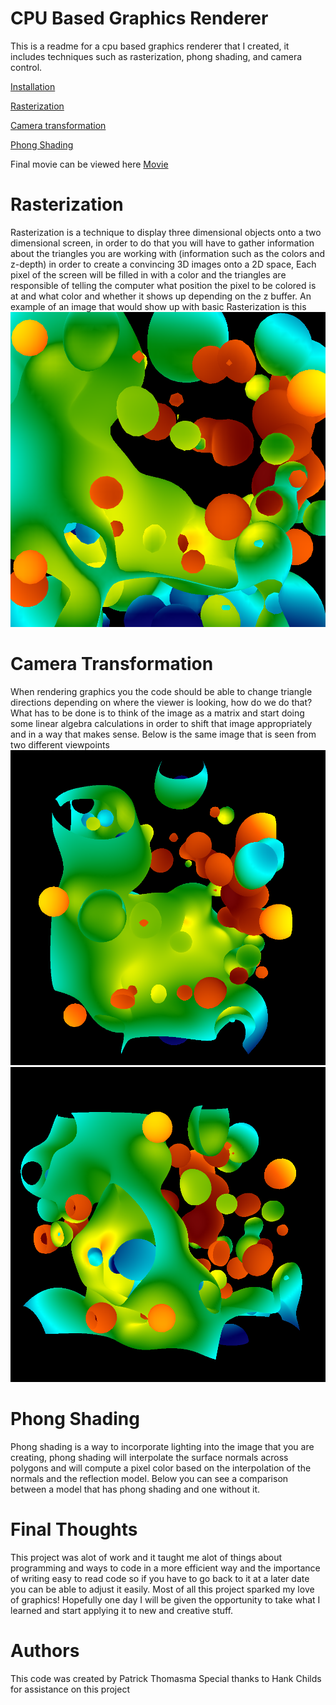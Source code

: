# CPU Based Graphics Renderer

This is a readme for a cpu based graphics renderer that I created, it includes techniques such as rasterization, phong shading, and camera control.

[Installation](#Installation)

[Rasterization](#Rasterization)

[Camera transformation](#Camera-transformation)

[Phong Shading](#Phong-Shading)


Final movie can be viewed here [Movie](https://www.youtube.com/watch?v=1PQ-9w8j_hk)

# Rasterization 
Rasterization is a technique to display three dimensional objects onto a two dimensional screen, in order to do that you will have to gather information about the triangles you are working with (information such as the colors and z-depth) in order to create a convincing 3D images onto a 2D space, Each pixel of the screen will be filled in with a color and the triangles are responsible of telling the computer what position the pixel to be colored is at and what color and whether it shows up depending on the z buffer. An example of an image that would show up with basic Rasterization is this 
![Raster](Images/allTriangles.png)

# Camera Transformation
When rendering graphics you the code should be able to change triangle directions depending on where the viewer is looking, how do we do that? What has to be done is to think of the image as a matrix and start doing some linear algebra calculations in order to shift that image appropriately and in a way that makes sense. Below is the same image that is seen from two different viewpoints
![Image1](Images/frame000.png)
![Image2](Images/frame750.png)

# Phong Shading
Phong shading is a way to incorporate lighting into the image that you are creating, phong shading will interpolate the surface normals across polygons and will compute a pixel color based on the interpolation of the normals and the reflection model. Below you can see a comparison between a model that has phong shading and one without it.

# Final Thoughts
This project was alot of work and it taught me alot of things about programming and ways to code in a more efficient way and the importance of writing easy to read code so if you have to go back to it at a later date you can be able to adjust it easily. Most of all this project sparked my love of graphics! Hopefully one day I will be given the opportunity to take what I learned and start applying it to new and creative stuff.

# Authors
This code was created by Patrick Thomasma
Special thanks to Hank Childs for assistance on this project
